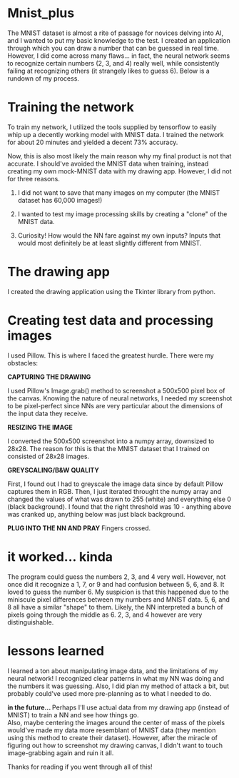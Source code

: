 # Mnist_plus
The MNIST dataset is almost a rite of passage for novices delving into AI, and I wanted to put my basic knowledge to the test.  I created an application through which you can draw a number that can be guessed in real time.  However, I did come across many flaws... in fact, the neural network seems to recognize certain numbers (2, 3, and 4) really well, while consistently failing at recognizing others (it strangely likes to guess 6).  Below is a rundown of my process.

# Training the network
To train my network, I utilized the tools supplied by tensorflow to easily whip up a decently working model with MNIST data.  I trained the network for about 20 minutes and yielded a decent 73% accuracy.  

Now, this is also most likely the main reason why my final product is not that accurate.  I should've avoided the MNIST data when training, instead creating my own mock-MNIST data with my drawing app.  However, I did not for three reasons.

1. I did not want to save that many images on my computer (the MNIST dataset has 60,000 images!)

2. I wanted to test my image processing skills by creating a "clone" of the MNIST data.

3. Curiosity!  How would the NN fare against my own inputs?  Inputs that would most definitely be at least slightly different from MNIST.

# The drawing app
I created the drawing application using the Tkinter library from python.

# Creating test data and processing images
I used Pillow.  This is where I faced the greatest hurdle.  There were my obstacles:

<b> CAPTURING THE DRAWING </b>

I used Pillow's Image.grab() method to screenshot a 500x500 pixel box of the canvas.  Knowing the nature of neural networks, I needed my screenshot to be pixel-perfect since NNs are very particular about the dimensions of the input data they receive.

<b> RESIZING THE IMAGE </b>

I converted the 500x500 screenshot into a numpy array, downsized to 28x28.  The reason for this is that the MNIST dataset that I trained on consisted of 28x28 images.

<b> GREYSCALING/B&W QUALITY </b>

First, I found out I had to greyscale the image data since by default Pillow captures them in RGB.  Then, I just iterated throught the numpy array and changed the values of what was drawn to 255 (white) and everything else 0 (black background).  I found that the right threshold was 10 - anything above was cranked up, anything below was just black background.

<b> PLUG INTO THE NN AND PRAY </b>
Fingers crossed.



# it worked... kinda
The program could guess the numbers 2, 3, and 4 very well.  However, not once did it recognize a 1, 7, or 9 and had confusion between 5, 6, and 8.  It loved to guess the number 6.  My suspicion is that this happened due to the miniscule pixel differences between my numbers and MNIST data.  5, 6, and 8 all have a similar "shape" to them.  Likely, the NN interpreted a bunch of pixels going through the middle as 6.  2, 3, and 4 however are very distinguishable.  

# lessons learned

I learned a ton about manipulating image data, and the limitations of my neural network!  I recognized clear patterns in what my NN was doing and the numbers it was guessing.  Also, I did plan my method of attack a bit, but probably could've used more pre-planning as to what I needed to do.

<b> in the future... </b>
Perhaps I'll use actual data from my drawing app (instead of MNIST) to train a NN and see how things go.  
Also, maybe centering the images around the center of mass of the pixels would've made my data more resemblant of MNIST data (they mention using this method to create their dataset).  However, after the miracle of figuring out how to screenshot my drawing canvas, I didn't want to touch image-grabbing again and ruin it all.

Thanks for reading if you went through all of this! 
